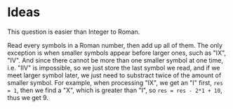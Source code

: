 Ideas
=====

This question is easier than Integer to Roman.

Read every symbols in a Roman number, then add up all of them. The only exception is when smaller symbols appear before larger ones, such as "IX", "IV". And since there cannot be more than one smaller symbol at one time, i.e. "IIV" is impossible, so we just store the last symbol we read, and if we meet larger symbol later, we just need to substract twice of the amount of smaller symbol. For example, when processing "IX", we get an "I" first, `res = 1`, then we find a "X", which is greater than "I", so `res = res - 2*1 + 10`, thus we get 9.